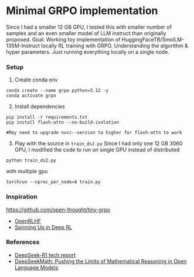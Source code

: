 # Minimal GRPO implementation
Since I had a smaller 12 GB GPU, I tested this with smaller number of samples and an even smaller model of LLM instruct than originally proposed.
Goal: Working toy implementation of HuggingFaceTB/SmolLM-135M-Instruct locally RL training with GRPO. Understanding the algorithm & hyper parameters. Just running everything locally on a single node.

### Setup

1. Create conda env

```
conda create --name grpo python=3.12 -y
conda activate grpo
```

2. Install dependencies

```
pip install -r requirements.txt
pip install flash-attn --no-build-isolation

#May need to upgrade nvcc--version to higher for flash-attn to work
```

3. Play with the source in `train_ds2.py`
Since I had only one 12 GB 3060 GPU, I modified the code to run on single GPU instead of distributed 
```
python train_ds2.py

```

with multiple gpu

```
torchrun --nproc_per_node=8 train.py
```

### Inspiration
https://github.com/open-thought/tiny-grpo
- [OpenRLHF](https://github.com/OpenRLHF/OpenRLHF)
- [Spinning Up in Deep RL](https://spinningup.openai.com/en/latest/)


### References

- [DeepSeek-R1 tech report](https://github.com/deepseek-ai/DeepSeek-R1/blob/main/DeepSeek_R1.pdf)
- [DeepSeekMath: Pushing the Limits of Mathematical Reasoning in Open Language Models](https://arxiv.org/abs/2402.03300)
